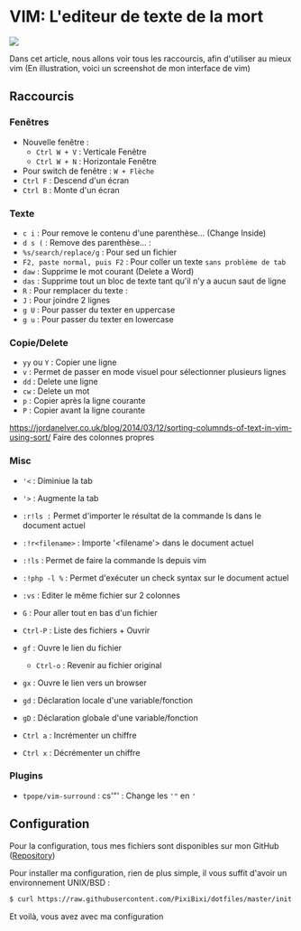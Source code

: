 # VIM: L'editeur de texte de la mort

![](https://i.imgur.com/u1Nt2cK.png)

Dans cet article, nous allons voir tous les raccourcis, afin d'utiliser
au mieux vim (En illustration, voici un screenshot de mon interface de
vim)

## Raccourcis

### Fenêtres

  * Nouvelle fenêtre :
      * `Ctrl W + V` : Verticale Fenêtre
      * `Ctrl W + N` : Horizontale Fenêtre
  * Pour switch de fenêtre : `W + Flèche`
  * `Ctrl F` : Descend d'un écran
  * `Ctrl B` : Monte d'un écran

### Texte

  * `c i` : Pour remove le contenu d'une parenthèse... (Change
    Inside)
  * `d s (` : Remove des parenthèse... :
  * `%s/search/replace/g` : Pour sed un fichier
  * `F2, paste normal, puis F2` : Pour coller un texte `sans problème
    de tab`
  * `daw` : Supprime le mot courant (Delete a Word)
  * `das` : Supprime tout un bloc de texte tant qu'il n'y a aucun
    saut de ligne
  * `R` : Pour remplacer du texte :
  * `J` : Pour joindre 2 lignes
  * `g U` : Pour passer du texter en uppercase
  * `g u` : Pour passer du texter en lowercase

### Copie/Delete

  * `yy` ou `Y` : Copier une ligne
  * `v` : Permet de passer en mode visuel pour sélectionner plusieurs
    lignes
  * `dd` : Delete une ligne
  * `cw` : Delete un mot
  * `p` : Copier après la ligne courante
  * `P` : Copier avant la ligne courante

<https://jordanelver.co.uk/blog/2014/03/12/sorting-columnds-of-text-in-vim-using-sort/> Faire des colonnes propres

### Misc

  * `'<` : Diminiue la tab
  * `'>` : Augmente la tab
  * `:r!ls :` Permet d'importer le résultat de la commande ls dans le
    document actuel
  * `:!r<filename>` : Importe '<filename'> dans le document actuel
  * `:!ls` : Permet de faire la commande ls depuis vim
  * `:!php -l %` : Permet d'exécuter un check syntax sur le document
    actuel
  * `:vs` : Editer le même fichier sur 2 colonnes

  * `G` : Pour aller tout en bas d'un fichier
  * `Ctrl-P` : Liste des fichiers + Ouvrir

  * `gf` : Ouvre le lien du fichier
      * `Ctrl-o` : Revenir au fichier original
  * `gx` : Ouvre le lien vers un browser
  * `gd` : Déclaration locale d'une variable/fonction
  * `gD` : Déclaration globale d'une variable/fonction

  * `Ctrl a` : Incrémenter un chiffre
  * `Ctrl x` : Décrémenter un chiffre

### Plugins

  * `tpope/vim-surround` : cs'"' : Change les `'"` en `'`

## Configuration

Pour la configuration, tous mes fichiers sont disponibles sur mon GitHub
([Repository](https://github.com/PixiBixi/dotfiles))

Pour installer ma configuration, rien de plus simple, il vous suffit
d'avoir un environnement UNIX/BSD :

```bash
$ curl https://raw.githubusercontent.com/PixiBixi/dotfiles/master/init.sh | bash
```

Et voilà, vous avez avec ma configuration

